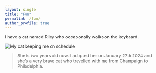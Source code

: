 ```yaml
---
layout: single
title: "Fun"
permalink: /fun/
author_profile: true
---
```


I have a cat named Riley who occasionally walks on the keyboard.

![My cat keeping me on schedule](/images/cat.jpg)

> She is two years old now. I adopted her on January 27th 2024 and she's a very brave cat who travelled with me from Champaign to Philadelphia.
